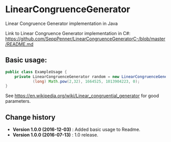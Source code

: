 # LinearCongruenceGenerator
Linear Congruence Generator implementation in Java

Link to Linear Congruence Generator implementation in C#: https://github.com/SeppPenner/LinearCongruenceGeneratorC-/blob/master/README.md

## Basic usage:
```java
public class ExampleUsage {
    private LinearCongruenceGenerator random = new LinearCongruenceGenerator(
            (long) Math.pow(2,32), 1664525, 1013904223, 0);
}
```

See https://en.wikipedia.org/wiki/Linear_congruential_generator for good parameters.

Change history
--------------

* **Version 1.0.0 (2016-12-03)** : Added basic usage to Readme.
* **Version 1.0.0 (2016-07-13)** : 1.0 release.

